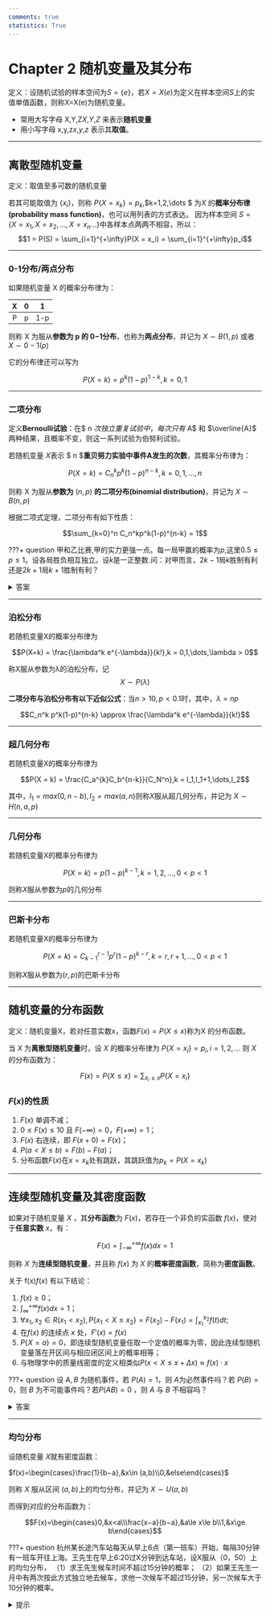 ```yaml
---
comments: true
statistics: True
---
```


# Chapter 2 随机变量及其分布

定义：设随机试验的样本空间为$S = \{e\}$，若$X=X(e)$为定义在样本空间$S$上的实值单值函数，则称X=X(e)为随机变量。

- 常用大写字母 X,Y,Z*X*,*Y*,*Z* 来表示**随机变量**
- 用小写字母 x,y,z*x*,*y*,*z* 表示其**取值**。

---

## 离散型随机变量

定义：取值至多可数的随机变量

若其可能取值为 $\{x_i\}$，则称 $P\{X=x_k\}=p_k$,$k=1,2,\dots $ 为$X$ 的**概率分布律(probability mass function)**，也可以用列表的方式表达。
因为样本空间 $S=\{X=x_1,X=x_2,\dots,X=x_n \dots \}$中各样本点两两不相容，所以：
$$1 = P(S) = \sum_{i=1}^{+\infty}P(X = x_i) = \sum_{i=1}^{+\infty}p_i$$

---

### 0-1分布/两点分布

如果随机变量 X 的概率分布律为：

|  X   |  0   |  1   |
| :--: | :--: | :--: |
|  P   |  p   | 1-p  |

则称 X 为服从**参数为 p 的 0−1分布**，也称为**两点分布**，并记为 $X∼B(1,p)$ 或者 $X∼0−1(p)$

它的分布律还可以写为

$$P(X = k) = p^k(1-p)^{1-k},k = 0,1$$

---

### 二项分布

定义**Bernoulli试验**：在$ n $次独立重复试验中，每次只有$ A$  和 $\overline{A}$ 两种结果，且概率不变，则这一系列试验为伯努利试验。

若随机变量 $X$表示 $ n $**重贝努力实验中事件A发生的次数**，其概率分布律为：

$$P(X = k) = C_n^k p^k(1-p)^{n-k},k = 0,1,\dots,n$$

则称 X 为服从**参数为** $(n,p)$ **的二项分布(binomial distribution)**，并记为 $X∼B(n,p)$

根据二项式定理，二项分布有如下性质：

$$\sum_{k=0}^n C_n^kp^k(1-p)^{n-k} = 1$$

???+ question 
	甲和乙比赛,甲的实力更强一点。每一局甲赢的概率为*p*,这里$0.5\le p \le1$。设各局胜负相互独立。设*k*是一正整数.问：对甲而言，$2k-1$局$k$胜制有利还是$2k+1$局$k+1$胜制有利？

   <details>
   <summary>答案</summary>
   <img src = "Math/Probability Theory and Mathematical Statistics/概率论与数理统计.assets/image-20241010152832029.png">
   <img src = "Math/Probability Theory and Mathematical Statistics/概率论与数理统计.assets/image-20241010152839373.png">
   </details>

---

### 泊松分布

若随机变量X的概率分布律为

$$P(X=k) = \frac{\lambda^k e^{-\lambda}}{k!},k = 0,1,\dots,\lambda > 0$$

称X服从参数为λ的泊松分布，记$$X ∼ P(\lambda)$$

**二项分布与泊松分布有以下近似公式**：当$n >10,p <0.1$时，其中，$\lambda = np$

$$C_n^k p^k(1-p)^{n-k} \approx \frac{\lambda^k e^{-\lambda}}{k!}$$

---

### 超几何分布

若随机变量X的概率分布律为

$$P(X = k) = \frac{C_a^{k}C_b^{n-k}}{C_N^n},k = l_1,l_1+1,\dots,l_2$$

其中，$l_1 = max(0,n-b),l_2 = max(a,n)$则称$X$服从超几何分布，并记为 $X∼H(n,a,p)$

---

### 几何分布

若随机变量X的概率分布律为

$$P(X=k) = p(1-p)^{k-1},k = 1,2,\dots,0<p<1$$

则称$X$服从参数为$p$的几何分布

---

### 巴斯卡分布

若随机变量X的概率分布律为

$$P(X=k)=C_{k-1}^{r-1}p^r(1-p)^{k-r},k=r,r+1,\dots,0<p<1$$

则称$X$服从参数为$(r,p)$的巴斯卡分布

---

## 随机变量的分布函数

定义：随机变量X，若对任意实数x，函数$F(x) = P(X \le x)$称为X 的分布函数。

当 $X$ 为**离散型随机变量**时，设 $X$ 的概率分布律为 $P\{X=x_i\}=p_i,i=1,2,\dots$ 则 $X$的分布函数为：

$$F(x)=P\{X\le x\}=\sum_{x_i \le x}P\{X=x_i\}$$

### $F(x)$的性质

1. $F(x)$ 单调不减；
2. $0 \le F(x) \le 10$ 且 $F(−\infty)=0$，$F(+\infty)=1$；
3. $F(x)$ 右连续，即 $F(x+0)=F(x)$；
4. $P(a< X \le b)=F(b)−F(a)$；
5. 分布函数$F(x)$在$x = x_k$处有跳跃，其跳跃值为$p_k = P(X=x_k)$

---

## 连续型随机变量及其密度函数

如果对于随机变量 $X$ ，其**分布函数**为 $F(x)$，若存在一个非负的实函数 $f(x)$，使对于**任意实数** $x$，有：

$$F(x) = \int_{-\infty}^{+\infty}f(x)dx = 1$$

则称 $X$ 为**连续型随机变量**，并且称 $f(x)$ 为 $X$ 的**概率密度函数**，简称为**密度函数**。

关于 f(x)*f*(*x*) 有以下结论：

1. $f(x)\ge 0$；
2. $\int_{\infty}^{+\infty}f(x)dx = 1$；
3. $\forall x_1,x_2 \in R (x_1 < x_2),P\{x_1 < X \le x_2 \} = F(x_2) - F(x_1) = \int_{x_1}^{x_2}f(t)dt$;
4. 在$f(x)$ 的连续点 $x$ 处，$F′(x)=f(x)$
5. $P\{X=a\}=0$，即连续型随机变量任取一个定值的概率为零，因此连续型随机变量落在开区间与相应闭区间上的概率相等；
6. 与物理学中的质量线密度的定义相类似$P( x < X \le x+ \Delta x) \approx  f( x) \cdot x$

???+ question 
	设 $A,B$ 为随机事件，若 $P(A)=1$，则 $A$为必然事件吗？若 $P(B)=0$，则 $B$ 为不可能事件吗？若$P(AB) = 0$ ，则 $A$ 与 $B$ 不相容吗？

<details>
    <summary>答案</summary>
<img src = "Math/Probability Theory and Mathematical Statistics/概率论与数理统计.assets/image-20241010153109801.png">
	<p>1. 空集发生的概率为0，但0概率事件不一定是空集。例如在(0,1)上取0.5</p>
    <p>2. 一个事件发生的概率为1，但不是整个样本空间（去掉0概率那个点即可）</p>
    <p>3. AB互斥则P(AB)= 0，但反之不成立。例如A为在(0,1)上去掉0.4，B为在(0,1)上取出0.5</p>
</details>

---

### 均匀分布

设随机变量 $X$就有密度函数：

$f(x)=\begin{cases}\frac{1}{b−a},&x\in (a,b)\\0,&else\end{cases}$

则称 $X$ 服从区间 $(a,b)$上的均匀分布，并记为 $X∼U(a,b)$

而得到对应的分布函数为：

$$F(x)=\begin{cases}0,&x<a\\\frac{x−a}{b−a},&a\le x\le b\\1,&x\ge b\end{cases}$$

???+ question 
	杭州某长途汽车站每天从早上6点（第一班车）开始，每隔30分钟有一班车开往上海。王先生在早上6:20过X分钟到达车站，设X服从（0，50）上的均匀分布，
	（1）求王先生候车时间不超过15分钟的概率；
	（2）如果王先生一月中有两次按此方式独立地去候车，求他一次候车不超过15分钟，另一次候车大于10分钟的概率。

<details> 
<summary>提示</summary>
<p><mark>什么时候可以相加？</mark></p>
<p>互斥时才能相加，当这两个事件可以同时发生时就要注意。</p>
</detais>
<details>
<summary>答案</summary>
<img src = "Math/Probability Theory and Mathematical Statistics/概率论与数理统计.assets/image-20241010153141624.png">
</details>

---

### 指数分布

若随机变量 $X$ 具有密度函数：

$$f(x) = \begin{cases}\lambda e^{-\lambda x},&x > 0\\0,&x \le 0\end{cases}$$

其中 $\lambda > 0$，则称 $X$ 服从**参数为** $\lambda$**的指数分布(exponential distribution)**，记为 $X∼E(\lambda)$或 $X ∼ Exp(\lambda)$

指数分布对应的分布函数为：

$$F(x)=\int_{-\infty}^{x}f(t)dt=\begin{cases}1-e^{-\lambda x}, &x>0\\0,&x \le 0\end{cases}$$

指数分布具有无记忆性，即 $P(X>s∣X>t_0)=P(X>s−t_0)$。

???+ question 
	某大型设备在任何长度为$t$的区间内发生故障的次数$N(t)$服从参数为$\lambda t$的Poisson分布，记设备无故障运行的时间为 $T$ .
	(1)求$T$ 的概率分布函数；
	(2)已知设备无故障运行10个小时，求再无故障运行8个小时的概率。

<details>
    <summary>答案</summary>
<img src = "Math/Probability Theory and Mathematical Statistics/概率论与数理统计.assets/image-20241010153212016.png">
</details>

---

### 正态分布

如果随机变量 $X$ 具有密度函数：

$$f(x)=\frac{1}{\sqrt{2\pi}\sigma} e^{−\frac{(x−\mu)^2}{2\sigma^2}},∣x∣< +\infty$$

其中 $\sigma > 0 ,∣\mu∣<+\infty$为常数，则称 $X$ 服从**参数为** $(\mu ,\sigma )$ **的正态分布(normal distribution / Gauss distribution)**，或者称 $X$ 为**正态变量**，记为 $X∼N(\mu ,\sigma^2)$。

其对应的分布函数为：

$$F(x) = \int_{−\infty}^{x}\frac{1}{\sqrt{2\pi}\sigma} e^{−\frac{(t−\mu)^2}{2\sigma^2}}dt$$  

在上面出现的式子中，$\mu$ 为**位置参数**，决定了分布图像的对称轴位置；$\sigma$ 为**尺度参数**，决定了形状，$\sigma$  越小，图像越集中。

特别的，当 $\mu = 0, \sigma = 1$时，如果记这时的正态变量为 $Z$，即 $Z∼N(0,1)$ 则它服从**标准正态分布(standard normal distribution)**。则其**密度函数**为：

$$\varphi(x)=\frac{1}{\sqrt{2\pi}} e^{−\frac{x^2}{2}},∣x∣< +\infty$$

则对应的**分布函数**为：

$$\Phi(x) = \int_{−\infty}^{x}\frac{1}{\sqrt{2\pi}} e^{−\frac{t^2}{2}}dt$$  

- 则显然有$\Phi(x) + \Phi(-x) = 1$

而对于不是标准正态分布的正态分布，我们可以通过线性变换（标准化）来转换为标准正态分布：

- 若 $X∼N(\mu ,\sigma^2)$，则 $P\{a<X<b\}=P\{\frac{a−\mu}{\sigma}< \frac{X−\mu }{\sigma}< \frac{b−\mu}{\sigma} \}= \Phi (\frac{b−\mu }{\sigma})− \Phi (\frac{a−\mu}{\sigma})$
- 特别的：若  $X∼N(\mu ,\sigma^2)$，则 $P{∣X− \mu ∣< k \sigma }=\Phi (k)− \Phi (−k)= 2 \Phi (k) −1$
- 若 $X∼N(\mu ,\sigma^2)$，则 $Y=aX+b∼N(a\mu +b,a^2\sigma^2)$

---

## 随机变量函数的分布

关键是找出等价事件。

1. 若Y为离散量

   先写出Y的可能取值$y_1,y_2,\dots,y_j,\dots$，再找出$(Y = y_j)$的等价表达事件$(X \in D)$，得$P(Y = y_i) = P(X \in D)$

2. 若Y为连续量

   先写出Y的概率分布函数$F_Y(y) = P(Y \le y)$，找出$(Y\le y)$的等价事件$(X \in D)$，得$F_Y(y) = P(X \in D)$，再求出Y的概率密度函数$f_Y(y)$；

如果：

- 随机变量 $Y=g(X)$；
- 函数 $y=g(x)$ 为一严格单调（增/减）函数，并且可微；

则记 $y=g(x)$ 的反函数为 $x=h(y)$，得到 $Y$的密度函数为：

$$f_Y(y)= \begin{cases}f_X(h(y)) \cdot∣h′(y)∣,&y \in D\\ 0,&y\notin D\end{cases}$$

其中 $D$ 为 $y=g(x)$ 的值域。
---

